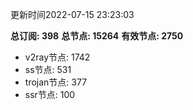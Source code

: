 更新时间2022-07-15 23:23:03

**总订阅: 398**
**总节点: 15264**
**有效节点: 2750**
- v2ray节点: 1742
- ss节点: 531
- trojan节点: 377
- ssr节点: 100
